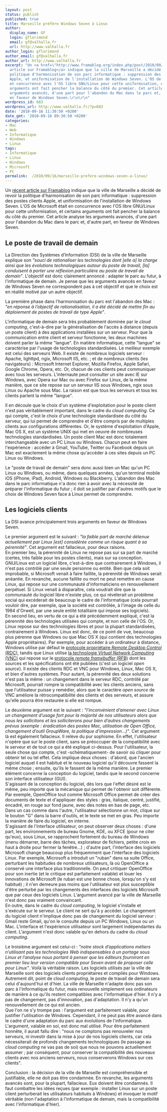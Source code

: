 ```yaml
---
layout: post
status: publish
published: true
title: Marseille préfère Windows Seven à Linux
author:
  display_name: GF
  login: gflorimond
  email: gf@valhalla.fr
  url: http://www.valhalla.fr
author_login: gflorimond
author_email: gf@valhalla.fr
author_url: http://www.valhalla.fr
excerpt: "Un <a href=\"http://www.framablog.org/index.php/post/2010/09/15/marseille-non-linux-oui-windows\">récent
  article sur Framablog</a> indique que la ville de Marseille a décidé de revoir la
  politique d'harmonisation de son parc informatique : suppression des postes clients
  Apple, et uniformisation de l'installation de Windows Seven. L'OS de Microsoft était
  en concurrence avec l'OS libre GNU/Linux pour cette uniformisation, et certains
  arguments ont fait pencher la balance du côté du premier. Cet article analyse les
  arguments avancés, d'une part pour l'abandon du Mac dans le parc et, d'autre part,
  en faveur de Windows Seven.\r\n\r\n"
wordpress_id: 683
wordpress_url: http://www.valhalla.fr/?p=683
date: '2010-09-16 11:30:50 +0200'
date_gmt: '2010-09-16 09:30:50 +0200'
categories:
- Mac
- Web
- Informatique
- Windows
- Linux
tags:
- Informatique
- Linux
- Windows
- Microsoft
- PC
permalink:  /2010/09/16/marseille-prefere-windows-seven-a-linux/
---
```

<p>Un <a href="http://www.framablog.org/index.php/post/2010/09/15/marseille-non-linux-oui-windows">récent article sur Framablog</a> indique que la ville de Marseille a décidé de revoir la politique d'harmonisation de son parc informatique : suppression des postes clients Apple, et uniformisation de l'installation de Windows Seven. L'OS de Microsoft était en concurrence avec l'OS libre GNU/Linux pour cette uniformisation, et certains arguments ont fait pencher la balance du côté du premier. Cet article analyse les arguments avancés, d'une part pour l'abandon du Mac dans le parc et, d'autre part, en faveur de Windows Seven.</p>
<p><a id="more"></a><a id="more-683"></a></p>
<h2>Le poste de travail de demain</h2>
<p>La Direction des Systèmes d’Information (DSI) de la ville de Marseille explique son <i>"souci de rationaliser les technologies dont [elle a] la charge ainsi que les évolutions technologiques autour du poste de travail, [la] conduisent à porter une réflexion particulière au poste de travail de demain"</i>. L'objectif est donc clairement annoncé : adapter le parc au futur, à l'informatique de demain. Je pense que les arguments avancés en faveur de Windows Seven ne correspondent pas à cet objectif et que le choix est en réalité motivé par un autre objectif.</p>
<p>La première phase dans l'harmonisation du parc est l'abandon des Mac : <i>"en réponse à l’objectif de rationalisation, il a été décidé de mettre fin au déploiement de postes de travail de type Apple"</i>.</p>
<p>L'informatique de demain sera très probablement dominée par le <i>cloud computing</i>, c'est-à-dire par la généralisation de l'accès à distance (depuis un poste client) à des applications installées sur un serveur. Pour que la communication entre client et serveur fonctionne, les deux machines doivent parler la même "langue". En matière informatique, cette "langue" se caractérise par l'usage de technologies standardisées. Le meilleur exemple est celui des serveurs Web. Il existe de nombreux logiciels serveur : Apache, lighttpd, ngix, Microsoft IIS, etc. ; et de nombreux clients (les navigateurs) : Microsoft Internet Explorer, Mozilla Firefox, Apple Safari, Google Chrome, Opera, etc. Or, chacun de ces clients peut communiquer avec tous les serveurs. L'internaute peut consulter un site avec IE sur Windows, avec Opera sur Mac ou avec Firefox sur Linux, de la même manière, que ce site repose sur un serveur IIS sous Windows, ngix sous Linux ou Apache sous Mac. La raison est que tous les serveurs et tous les clients parlent la même "langue".</p>
<p>Il en découle que le choix d'un système d'exploitation pour le poste client n'est pas véritablement important, dans le cadre du <i>cloud computing</i>. Ce qui compte, c'est le choix d'une technologie standardisée du côté du serveur, qui lui permet de comprendre et d'être compris par de multiples clients aux configurations différentes. Or, le système d'exploitation d'Apple, Mac OS X, est un système UNIX qui met en oeuvre de nombreuses technologies standardisées. Un poste client Mac est donc totalement interchangeable avec un PC Linux ou Windows. Chacun peut en faire l'expérience : accéder à Gmail, YouTube, Twitter ou Facebook depuis un Mac est exactement la même chose qu'accéder à ces sites depuis un PC Linux ou Windows.</p>
<p>Le "poste de travail de demain" sera donc aussi bien un Mac qu'un PC Linux ou Windows, ou même, dans quelques années, qu'un terminal mobile iOS (iPhone, iPad), Android, Windows ou Blackberry. L'abandon des Mac dans le parc informatique n'a donc rien à avoir avec la nécessité de préparer l'informatique du futur ; il doit se justifier par d'autres motifs que le choix de Windows Seven face à Linux permet de comprendre.</p>
<h2>Les logiciels clients</h2>
<p>La DSI avance principalement trois arguments en faveur de Windows Seven.</p>
<p>Le premier argument est le suivant : <i>"la faible part de marché détenue actuellement par Linux [est] considérée comme un risque quant à sa pérennité"</i>. Cet argument est fallacieux, pour deux raisons.<br />
En premier lieu, la pérennité de Linux ne repose pas sur sa part de marché (certes, très faible pour les postes clients), mais sur sa conception. GNU/Linux est un logiciel libre, c'est-à-dire que contrairement à Windows, il n'est pas contrôlé par une seule personne ou entité. Bien que cela soit improbable, si Microsoft venait à faire faillite, la pérennité de Windows serait anéantie. En revanche, aucune faillite ou mort ne peut remettre en cause Linux, qui repose sur une communauté d'informaticiens en renouvellement perpétuel. Si Linux venait à disparaître, cela voudrait dire que la communauté du logiciel libre n'existe plus, ce qui révélerait un problème social qui excéderait de beaucoup le cadre de l'informatique (cela pourrait vouloir dire, par exemple, que la société est contrôlée, à l'image de celle du 1984 d'Orwell, par une seule entité totalitaire qui impose ses logiciels).<br />
En second lieu, en vertu de ce qui a été précédemment expliqué, c'est la pérennité des technologies utilisées qui compte, et non celle de l'OS. Or, Linux repose sur des technologies libres et pour la plupart standardisées, contrairement à Windows. Linux est donc, de ce point de vue, beaucoup plus pérenne que Windows ou que Mac OS X (qui contient des technologies Apple propriétaires). Par exemple, pour accéder à un ordinateur à distance, Windows utilise par défaut le <a href="http://en.wikipedia.org/wiki/Remote_Desktop_Protocol">protocole propriétaire <i>Remote Desktop Control</i> (RDC)</a>, tandis que Linux utilise <a href="http://en.wikipedia.org/wiki/VNC">la technologie <i>Virtual Network Computing</i> (VNC)</a> qui repose sur le <a href="http://en.wikipedia.org/wiki/RFB_protocol">protocole <i>remote framebuffer</i> (RFB)</a> dont les sources et les spécifications ont été publiées (c'est un logiciel <i>open source</i>). Il existe des clients RDC et VNC pour Windows, Linux, Mac OS X, et bien d'autres systèmes. Pour autant, la pérennité des deux solutions n'est pas la même : un changement dans le serveur RDC, contrôlé par Microsoft, pourrait rompre la compatibilité avec les clients anciens, sans que l'utilisateur puisse y remédier, alors que le caractère <i>open source</i> de VNC améliore la rétrocompatibilité des clients et des serveurs, et assure qu'elle pourra être restaurée si elle est rompue.</p>
<p>Le deuxième argument est le suivant : <i>"l’inconvénient d’amener avec Linux un changement d’usage fort pour la majorité de nos utilisateurs alors que nous les sollicitons et les solliciterons pour bien d’autres changements prévus (exemple : éradication des postes Mac, utilisation de Open Office, changement d’outil GroupWare, la politique d’impression…)"</i>. Cet argument là est également fallacieux. Il relève du pur sophisme. En effet, l'utilisateur n'opère que sur le poste client, sans se préoccuper de la compatibilité avec le serveur et de tout ce qui a été expliqué ci-dessus. Pour l'utilisateur, la seule chose qui compte, c'est -schématiquement- de savoir où cliquer pour obtenir tel ou tel effet. Cela implique deux choses : d'abord, que l'ancien logiciel auquel il est habitué et le nouveau logiciel qu'il découvre fassent la même chose ; ensuite, qu'ils le fassent de la même manière. Le premier élément concerne la conception du logiciel, tandis que le second concerne son interface utilisateur (GUI).<br />
S'agissant de la conception du logiciel, dès lors que l'effet désiré est le même, peu importe que la mécanique qui permet de l'obtenir soit différente. Par exemple, OpenOffice tout comme Microsoft Office permet de créer des documents de texte et d'appliquer des styles : gras, italique, centré, justifié, encadré, en rouge sur fond jaune, avec des notes en bas de page, etc. Dans un cas comme dans l'autre, l'utilisateur sélectionne un mot, clique sur le bouton "G" dans la barre d'outils, et le texte se met en gras. Peu importe la manière de faire du logiciel, en interne.<br />
S'agissant de l'interface utilisateur, on peut observer deux choses : d'une part, les environnements de bureau Gnome, KDE, ou XFCE (pour ne citer qu'eux), sous Linux, se rapprochent fortement du bureau de Windows (menu démarrer, barre des tâches, explorateur de fichiers, petite croix en haut à droite pour fermer la fenêtre...) ; d'autre part, l'interface des logiciels Microsoft change beaucoup plus fréquemment que l'interface des logiciels Linux. Par exemple, Microsoft a introduit un "ruban" dans sa suite Office, perturbant les habitudes de nombreux utilisateurs, là où OpenOffice a conservé une interface plus traditionnelle. On peut critiquer OpenOffice pour son inertie (et le critique est parfaitement valable) et louer les innovations de Microsoft (le ruban est une bonne chose, lorsqu'on s'y est habitué) ; il n'en demeure pas moins que l'utilisateur est plus susceptible d'être perturbé par les changements des interfaces des logiciels Microsoft que par ceux des logiciels Linux. L'argument avancé par la ville de Marseille n'est donc pas vraiment convaincant.<br />
En outre, dans le cadre du <i>cloud computing</i>, le logiciel s'installe et s'exécute sur le serveur. Le client ne sert qu'à y accéder. Le changement du logiciel client n'implique donc pas de changement du logiciel serveur : Gmail reste Gmail, qu'on le consulte depuis un PC Windows, Linux ou un Mac. L'interface et l'expérience utilisateur sont largement indépendantes du client. L'argument n'est donc valable qu'en dehors du cadre du <i>cloud computing</i>.</p>
<p>Le troisième argument est celui-ci : <i>"notre stock d’applications métiers n’utilisant pas les technologies Web indispensables à un portage sous Linux et l’analyse nous portant à penser que les éditeurs fourniront en premier lieu leur version compatible pour Seven avant de proposer celle pour Linux"</i>. Voilà la véritable raison. Les logiciels utilisés par la ville de Marseille sont des logiciels clients propriétaires et compilés pour Windows. Autrement dit, point de <i>cloud computing</i>, le poste de travail de demain sera celui d'aujourd'hui et d'hier. La ville de Marseille n'adapte donc pas son parc à l'informatique du futur, mais renouvelle simplement ses ordinateurs de manière à ce qu'ils restent compatibles avec l'informatique d'hier. Il n'y a pas de changement, pas d'innovation, pas d'adaptation. Il n'y a qu'un renouvellement de ce qui est ancien.<br />
Que l'on ne s'y trompe pas : l'argument est parfaitement valable, pour justifier l'utilisation de Windows. Cependant, il ne peut pas être avancé dans le cadre d'une adaptation du parc aux évolutions de l'informatique. L'argument, valable en soi, est donc mal utilisé. Pour être parfaitement honnête, il aurait fallu dire : "nous ne comptons pas renouveler nos serveurs, ni investir dans la mise à jour de nos logiciels clients, car cela nécessiterait de profonds changements technologiques (le passage au <i>cloud computing</i> ne vas pas de soi) que nous ne pouvons actuellement assumer ; par conséquent, pour conserver la compatibilité des nouveaux clients avec nos anciens serveurs, nous conserverons Windows sur ces clients".</p>
<p>Conclusion : la décision de la ville de Marseille est compréhensible et justifiable, elle ne doit pas être condamnée. En revanche, les arguments avancés sont, pour la plupart, fallacieux. Eux doivent être condamnés. Il faut combattre les idées reçues (par exemple : installer Linux sur un poste client perturberait les utilisateurs habitués à Windows) et invoquer le motif véritable (non l'adaptation à l'informatique de demain, mais la compatibilité avec l'informatique d'hier).</p>
